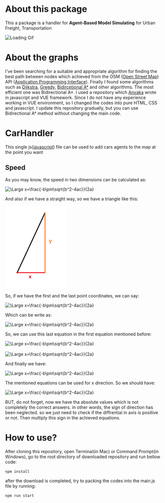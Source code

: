 # About this package
This a package is a handler for **Agent-Based Model Simulating** for Urban Freight, Transportation

<img src ="./readme files/map_gif.gif" alt="Loading Gif">

# About the graphs

I've been searching for a suitable and appropriate algorithm for finding the best path between nodes which achieved from the OSM ([Open Street Map](https://www.openstreetmap.org/)) API ([Application Programming Interface](https://en.wikipedia.org/wiki/API)). Finally I found some algorithms such as [Dijkstra](https://en.wikipedia.org/wiki/Dijkstra%27s_algorithm), [Greedy](https://en.wikipedia.org/wiki/Greedy_algorithm), [Bidircetional A*](https://www.researchgate.net/publication/46434387_Yet_another_bidirectional_algorithm_for_shortest_paths) and other algorithms. The most efficient one was Bidirectional A*. I used a repository which [Anvaka](https://github.com/anvaka) wrote in javascript and VUE framework. Since I do not have any experience working in VUE environment, so I changed the codes into pure HTML, CSS and javascript. I update this repository gradually, but you can use Bidirectional A* method without changing the main code.

# CarHandler
This single js([javascript](https://www.javascript.com/)) file can be used to add cars agents to the map at the point you want
## Speed
As you may know, the speed in two dimensions can be calculated as:

<img src="https://latex.codecogs.com/svg.latex?\Large&space;(\frac{dx}{dt})^2+(\frac{dy}{dt})^2=v^2" title="\Large x=\frac{-b\pm\sqrt{b^2-4ac}}{2a}" />

And also if we have a straight way, so we have a triangle like this:


<img src="./readme files/speed-triangle.png" width=200 />

So, if we have the first and the last point coordinates, we can say:


<img src='https://latex.codecogs.com/svg.latex?\Large&space;\frac{\Delta%20x}{\Delta%20y}%20=%20\frac{dx}{dy}' title="\Large x=\frac{-b\pm\sqrt{b^2-4ac}}{2a}" />


Which can be write as:

<img src="https://latex.codecogs.com/svg.latex?\Large&space;dx=\frac{\Delta%20x}{\Delta%20y}dy" title="\Large x=\frac{-b\pm\sqrt{b^2-4ac}}{2a}" />

So, we can use this last equation in the first equation mentioned before:

<img src="https://latex.codecogs.com/svg.latex?\Large&space;\frac{\Delta%20x^2}{\Delta%20y^2}dy(\frac{dy}{dt})^2+(\frac{dy}{dt})^2=v^2" title="\Large x=\frac{-b\pm\sqrt{b^2-4ac}}{2a}" />
<br>
<br>
<img src="https://latex.codecogs.com/svg.latex?\Large&space;|\frac{dy}{dt}|%20=%20\frac{v}{(\sqrt{\frac{\Delta%20x^2}{\Delta%20y^2}%20+%201})}" title="\Large x=\frac{-b\pm\sqrt{b^2-4ac}}{2a}" />

And finally we have:

<img src="https://latex.codecogs.com/svg.latex?\Large&space;y_2%20=%20y_1%20+%20\frac{v}{(\sqrt{\frac{\Delta%20x^2}{\Delta%20y^2}%20+%201})}%20(t_2%20-%20t_1)" title="\Large x=\frac{-b\pm\sqrt{b^2-4ac}}{2a}" />

The mentioned equations can be used for x direction. So we should have:

<img src="https://latex.codecogs.com/svg.latex?\Large&space;x_2%20=%20x_1%20+%20\frac{v}{(\sqrt{\frac{\Delta%20y^2}{\Delta%20x^2}%20+%201})}%20(t_2%20-%20t_1)" title="\Large x=\frac{-b\pm\sqrt{b^2-4ac}}{2a}" />

BUT, do not forget, now we have tha absolute values which is not completely the correct answers. in other words, the sign of direction has been neglected. so we just need to check if the diffrential in axis is positive or not. Then multiply this sign in the achieved equations.
# How to use?
After cloning this repository, open Terminal(in Mac) or Command Prompt(in Windows), go to the root directory of downloaded repository and run bellow code:
```
npm install
```
after the download is completed, try to packing the codes into the main.js file by running:
```
npm run start
```